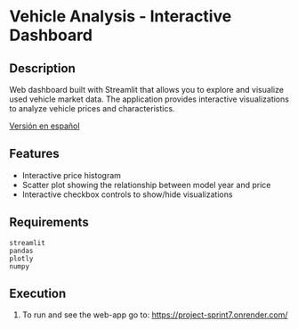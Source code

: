 # Vehicle Analysis - Interactive Dashboard

## Description
Web dashboard built with Streamlit that allows you to explore and visualize used vehicle market data. The application provides interactive visualizations to analyze vehicle prices and characteristics.

[Versión en español](README.es.md)

## Features
- Interactive price histogram
- Scatter plot showing the relationship between model year and price
- Interactive checkbox controls to show/hide visualizations

## Requirements
```
streamlit
pandas
plotly
numpy
```

## Execution
1. To run and see the web-app go to: https://project-sprint7.onrender.com/
